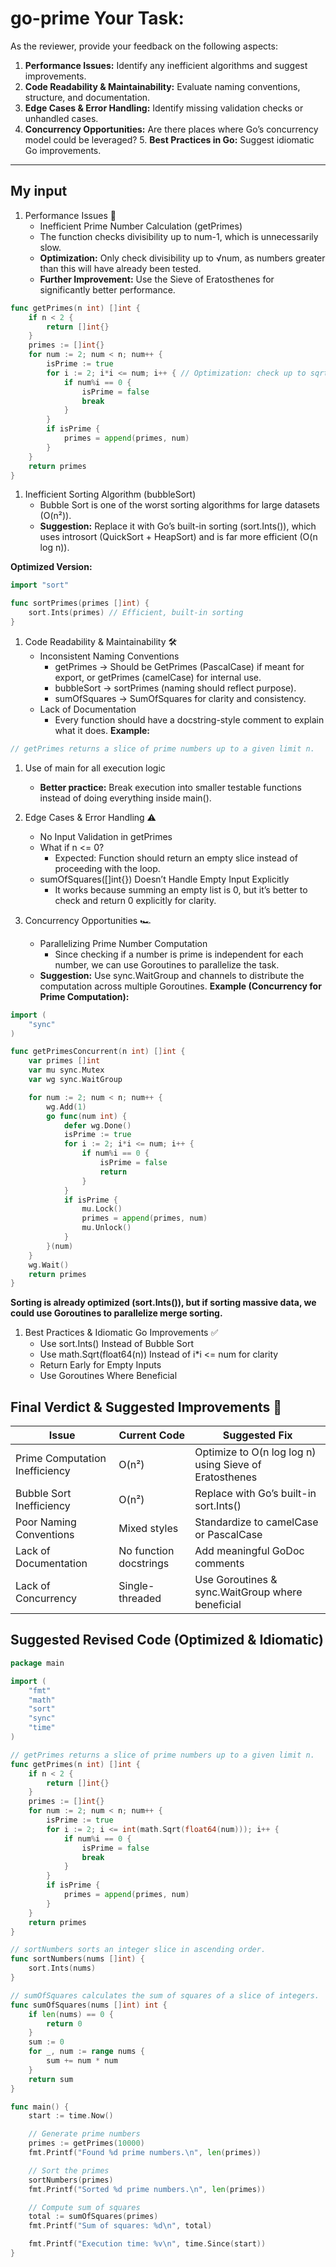 # go-prime Your Task:

As the reviewer, provide your feedback on the following aspects:
1.	**Performance Issues:** Identify any inefficient algorithms and suggest improvements.
2.	**Code Readability & Maintainability:** Evaluate naming conventions, structure, and documentation.
3.	**Edge Cases & Error Handling:** Identify missing validation checks or unhandled cases.
4.	**Concurrency Opportunities:** Are there places where Go’s concurrency model could be leveraged?
	5.	**Best Practices in Go:** Suggest idiomatic Go improvements.

-----
## My input
1. Performance Issues 🚀
    - Inefficient Prime Number Calculation (getPrimes)
	- The function checks divisibility up to num-1, which is unnecessarily slow.
	- **Optimization:** Only check divisibility up to √num, as numbers greater than this will have already been tested.
	- **Further Improvement:** Use the Sieve of Eratosthenes for significantly better performance.

```go
func getPrimes(n int) []int {
    if n < 2 {
        return []int{}
    }
    primes := []int{}
    for num := 2; num < n; num++ {
        isPrime := true
        for i := 2; i*i <= num; i++ { // Optimization: check up to sqrt(num)
            if num%i == 0 {
                isPrime = false
                break
            }
        }
        if isPrime {
            primes = append(primes, num)
        }
    }
    return primes
}
```


1. Inefficient Sorting Algorithm (bubbleSort)
	- Bubble Sort is one of the worst sorting algorithms for large datasets (O(n²)).
	- **Suggestion:** Replace it with Go’s built-in sorting (sort.Ints()), which uses introsort (QuickSort + HeapSort) and is far more efficient (O(n log n)).

**Optimized Version:**
```go
import "sort"

func sortPrimes(primes []int) {
    sort.Ints(primes) // Efficient, built-in sorting
}
```

1. Code Readability & Maintainability 🛠️
	- Inconsistent Naming Conventions
	    - getPrimes → Should be GetPrimes (PascalCase) if meant for export, or getPrimes (camelCase) for internal use.
	    - bubbleSort → sortPrimes (naming should reflect purpose).
	    - sumOfSquares → SumOfSquares for clarity and consistency.
	- Lack of Documentation
	    - Every function should have a docstring-style comment to explain what it does.
**Example:**
```go
// getPrimes returns a slice of prime numbers up to a given limit n.
```

1. Use of main for all execution logic
	- **Better practice:** Break execution into smaller testable functions instead of doing everything inside main().

1. Edge Cases & Error Handling ⚠️
	- No Input Validation in getPrimes
	- What if n <= 0?
	    - Expected: Function should return an empty slice instead of proceeding with the loop.
	- sumOfSquares([]int{}) Doesn’t Handle Empty Input Explicitly
	    - It works because summing an empty list is 0, but it’s better to check and return 0 explicitly for clarity.


1. Concurrency Opportunities 🏎️
	- Parallelizing Prime Number Computation
	    - Since checking if a number is prime is independent for each number, we can use Goroutines to parallelize the task.
	- **Suggestion:** Use sync.WaitGroup and channels to distribute the computation across multiple Goroutines.
**Example (Concurrency for Prime Computation):**
```go
import (
    "sync"
)

func getPrimesConcurrent(n int) []int {
    var primes []int
    var mu sync.Mutex
    var wg sync.WaitGroup

    for num := 2; num < n; num++ {
        wg.Add(1)
        go func(num int) {
            defer wg.Done()
            isPrime := true
            for i := 2; i*i <= num; i++ {
                if num%i == 0 {
                    isPrime = false
                    return
                }
            }
            if isPrime {
                mu.Lock()
                primes = append(primes, num)
                mu.Unlock()
            }
        }(num)
    }
    wg.Wait()
    return primes
}
```
**Sorting is already optimized (sort.Ints()), but if sorting massive data, we could use Goroutines to parallelize merge sorting.**

1. Best Practices & Idiomatic Go Improvements ✅
	- Use sort.Ints() Instead of Bubble Sort
	- Use math.Sqrt(float64(n)) Instead of i*i <= num for clarity
	- Return Early for Empty Inputs
	- Use Goroutines Where Beneficial

## Final Verdict & Suggested Improvements 🚀

|Issue |Current Code |Suggested Fix|
|------|-------------|-------------|
|Prime Computation Inefficiency	|O(n²)	|Optimize to O(n log log n) using Sieve of Eratosthenes |
|Bubble Sort Inefficiency	|O(n²)	|Replace with Go’s built-in sort.Ints() |
|Poor Naming Conventions	|Mixed styles	|Standardize to camelCase or PascalCase |
|Lack of Documentation	|No function docstrings	|Add meaningful GoDoc comments |
|Lack of Concurrency	|Single-threaded	|Use Goroutines & sync.WaitGroup where beneficial |

## Suggested Revised Code (Optimized  & Idiomatic)
```go
package main

import (
	"fmt"
	"math"
	"sort"
	"sync"
	"time"
)

// getPrimes returns a slice of prime numbers up to a given limit n.
func getPrimes(n int) []int {
	if n < 2 {
		return []int{}
	}
	primes := []int{}
	for num := 2; num < n; num++ {
		isPrime := true
		for i := 2; i <= int(math.Sqrt(float64(num))); i++ {
			if num%i == 0 {
				isPrime = false
				break
			}
		}
		if isPrime {
			primes = append(primes, num)
		}
	}
	return primes
}

// sortNumbers sorts an integer slice in ascending order.
func sortNumbers(nums []int) {
	sort.Ints(nums)
}

// sumOfSquares calculates the sum of squares of a slice of integers.
func sumOfSquares(nums []int) int {
	if len(nums) == 0 {
		return 0
	}
	sum := 0
	for _, num := range nums {
		sum += num * num
	}
	return sum
}

func main() {
	start := time.Now()

	// Generate prime numbers
	primes := getPrimes(10000)
	fmt.Printf("Found %d prime numbers.\n", len(primes))

	// Sort the primes
	sortNumbers(primes)
	fmt.Printf("Sorted %d prime numbers.\n", len(primes))

	// Compute sum of squares
	total := sumOfSquares(primes)
	fmt.Printf("Sum of squares: %d\n", total)

	fmt.Printf("Execution time: %v\n", time.Since(start))
}
```

